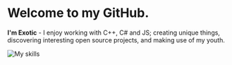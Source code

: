 # Welcome to my GitHub.
**I'm Exotic** - I enjoy working with C++, C# and JS; creating unique things, discovering interesting open source projects, and making use of my youth.

![My skills](https://skillicons.dev/icons?i=svelte,js,html,css,py,rust,c,ts,java,go,c,ruby)

